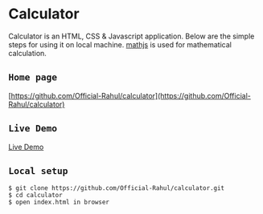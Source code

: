 # Calculator

Calculator is an HTML, CSS & Javascript application.
Below are the simple steps for using it on local machine.
[mathjs](https://mathjs.org/) is used for mathematical calculation.

## `Home page`

[https://github.com/Official-Rahul/calculator](https://github.com/Official-Rahul/calculator)


## `Live Demo`

[Live Demo](https://official-rahul.github.io/calculator/)


## `Local setup`

```
$ git clone https://github.com/Official-Rahul/calculator.git
$ cd calculator
$ open index.html in browser
```

